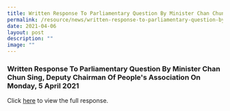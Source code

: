 ```yaml
---
title: Written Response To Parliamentary Question By Minister Chan Chun Sing
permalink: /resource/news/written-response-to-parliamentary-question-by-minister-chan-chun-sing/
date: 2021-04-06
layout: post
description: ""
image: ""
---
```

### Written Response To Parliamentary Question By Minister Chan Chun Sing, Deputy Chairman Of People's Association On Monday, 5 April 2021

Click [here](/files/NewsRoom/Written-Response-To-Parliamentary-Question-By-Minister-Chan-Chun-Sing-Deputy-Chairman.pdf)  to view the full response.